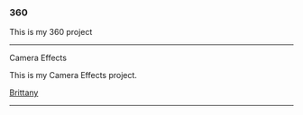 ### 360

This is my 360 project

<script src="//360.vizor.io/scripts/embed.js" data-vizorurl="https://360.vizor.io/embed/v/qxqr0" ></script>

***

Camera Effects

This is my Camera Effects project.

[Brittany](https://github.com/BrittanyLopez/BrittanyLopez.github.io/blob/master/Brittany.PNG?raw=true "Optional Title")

***

